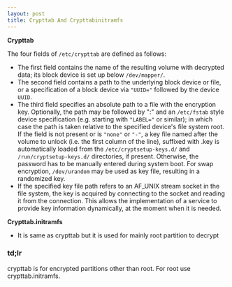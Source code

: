 ```yaml
---
layout: post
title: Crypttab And Crypttabinitramfs
---
```


**Crypttab**

The four fields of `/etc/crypttab` are defined as follows:
- The first field contains the name of the resulting volume with decrypted
      data; its block device is set up below `/dev/mapper/`.
- The second field contains a path to the underlying block device or file,
      or a specification of a block device via `"UUID="` followed by the device `UUID`.
- The third field specifies an absolute path to a file with the encryption
      key. Optionally, the path may be followed by ":" and an `/etc/fstab` style
      device specification (e.g. starting with `"LABEL="` or similar); in which
      case the path is taken relative to the specified device's file system root.
      If the field is not present or is `"none"` or `"-"`, a key file named after
      the volume to unlock (i.e. the first column of the line), suffixed with
      .key is automatically loaded from the `/etc/cryptsetup-keys.d/` and `/run/cryptsetup-keys.d/`
      directories, if present. Otherwise, the password has to be manually entered
      during system boot. For swap encryption, `/dev/urandom` may be used as key
      file, resulting in a randomized key.
- If the specified key file path refers to an AF_UNIX stream socket in the
      file system, the key is acquired by connecting to the socket and reading
      it from the connection. This allows the implementation of a service to
      provide key information dynamically, at the moment when it is needed.

**Crypttab.initramfs**
- It is same as crypttab but it is used for mainly root partition to decrypt


### td;lr

crypttab is for encrypted partitions other than root. For root use crypttab.initramfs.
